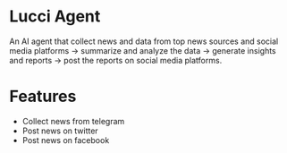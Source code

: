 # Lucci Agent
An AI agent that collect news and data from top news sources and social media platforms -> summarize and analyze the data -> generate insights and reports -> post the reports on social media platforms.

# Features
- Collect news from telegram
- Post news on twitter
- Post news on facebook

